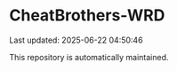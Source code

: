 # CheatBrothers-WRD

Last updated: 2025-06-22 04:50:46

This repository is automatically maintained.
